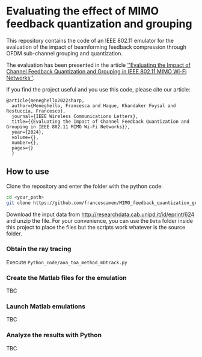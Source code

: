 # Evaluating the effect of MIMO feedback quantization and grouping
 
This repository contains the code of an IEEE 802.11 emulator for the evaluation of the impact of beamforming feedback compression through OFDM sub-channel grouping and quantization.  

The evaluation has been presented in the article [''Evaluating the Impact of Channel Feedback Quantization and Grouping in IEEE 802.11 MIMO Wi-Fi Networks''](https://ieeexplore.ieee.org/document/10697099).

If you find the project useful and you use this code, please cite our article:
```
@article{meneghello2022sharp,
  author={Meneghello, Francesca and Haque, Khandaker Foysal and Restuccia, Francesco},
  journal={IEEE Wireless Communications Letters}, 
  title={{Evaluating the Impact of Channel Feedback Quantization and Grouping in IEEE 802.11 MIMO Wi-Fi Networks}}, 
  year={2024},
  volume={},
  number={},
  pages={}
  }
```

## How to use
Clone the repository and enter the folder with the python code:
```bash
cd <your_path>
git clone https://github.com/francescamen/MIMO_feedback_quantization_grouping.git
```

Download the input data from http://researchdata.cab.unipd.it/id/eprint/624 and unzip the file.
For your convenience, you can use the ```Data``` folder inside this project to place the files but the scripts work whatever is the source folder.


### Obtain the ray tracing

Execute ```Python_code/aoa_toa_method_mDtrack.py```

### Create the Matlab files for the emulation 

TBC

### Launch Matlab emulations

TBC

### Analyze the results with Python

TBC

